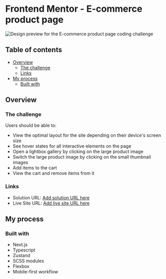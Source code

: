 # Frontend Mentor - E-commerce product page

![Design preview for the E-commerce product page coding challenge](./design/desktop-preview.jpg)

## Table of contents

- [Overview](#overview)
  - [The challenge](#the-challenge)
  - [Links](#links)
- [My process](#my-process)
  - [Built with](#built-with)

## Overview

### The challenge

Users should be able to:

- View the optimal layout for the site depending on their device's screen size
- See hover states for all interactive elements on the page
- Open a lightbox gallery by clicking on the large product image
- Switch the large product image by clicking on the small thumbnail images
- Add items to the cart
- View the cart and remove items from it

### Links

- Solution URL: [Add solution URL here](https://github.com/AntonioTrupac/product-page)
- Live Site URL: [Add live site URL here](https://product-page-phi.vercel.app/)

## My process

### Built with

- Next.js
- Typescript
- Zustand
- SCSS modules
- Flexbox
- Mobile-first workflow
